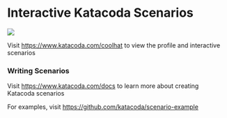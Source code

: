 # Interactive Katacoda Scenarios

[![](http://shields.katacoda.com/katacoda/coolhat/count.svg)](https://www.katacoda.com/coolhat "Get your profile on Katacoda.com")

Visit https://www.katacoda.com/coolhat to view the profile and interactive scenarios

### Writing Scenarios
Visit https://www.katacoda.com/docs to learn more about creating Katacoda scenarios

For examples, visit https://github.com/katacoda/scenario-example
